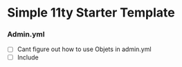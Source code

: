 # Simple 11ty Starter Template


### Admin.yml
- [ ] Cant figure out how to use Objets in admin.yml
- [ ] Include 
